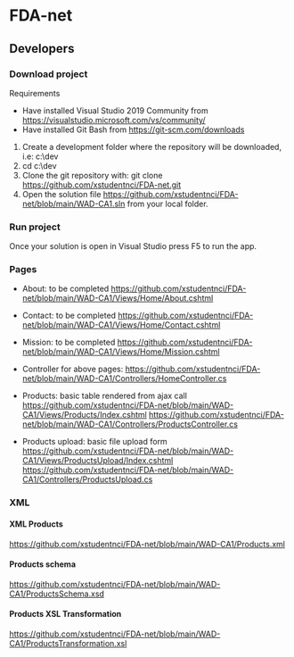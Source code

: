# FDA-net

## Developers
### Download project
Requirements
* Have installed Visual Studio 2019 Community from https://visualstudio.microsoft.com/vs/community/
* Have installed Git Bash from https://git-scm.com/downloads

1. Create a development folder where the repository will be downloaded, i.e: c:\dev
2. cd c:\dev
3. Clone the git repository with: git clone https://github.com/xstudentnci/FDA-net.git
4. Open the solution file https://github.com/xstudentnci/FDA-net/blob/main/WAD-CA1.sln from your local folder.

### Run project
Once your solution is open in Visual Studio press F5 to run the app.

### Pages
* About: to be completed
https://github.com/xstudentnci/FDA-net/blob/main/WAD-CA1/Views/Home/About.cshtml
* Contact: to be completed
https://github.com/xstudentnci/FDA-net/blob/main/WAD-CA1/Views/Home/Contact.cshtml
* Mission: to be completed
https://github.com/xstudentnci/FDA-net/blob/main/WAD-CA1/Views/Home/Mission.cshtml
* Controller for above pages:
https://github.com/xstudentnci/FDA-net/blob/main/WAD-CA1/Controllers/HomeController.cs

* Products: basic table rendered from ajax call
https://github.com/xstudentnci/FDA-net/blob/main/WAD-CA1/Views/Products/Index.cshtml
https://github.com/xstudentnci/FDA-net/blob/main/WAD-CA1/Controllers/ProductsController.cs

* Products upload: basic file upload form
https://github.com/xstudentnci/FDA-net/blob/main/WAD-CA1/Views/ProductsUpload/Index.cshtml
https://github.com/xstudentnci/FDA-net/blob/main/WAD-CA1/Controllers/ProductsUpload.cs

### XML
#### XML Products
https://github.com/xstudentnci/FDA-net/blob/main/WAD-CA1/Products.xml
#### Products schema
https://github.com/xstudentnci/FDA-net/blob/main/WAD-CA1/ProductsSchema.xsd
#### Products XSL Transformation
https://github.com/xstudentnci/FDA-net/blob/main/WAD-CA1/ProductsTransformation.xsl
